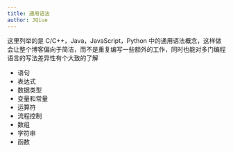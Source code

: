 ```yaml
---
title: 通用语法
author: JQiue
---
```


这里列举的是 C/C++，Java，JavaScript，Python 中的通用语法概念，这样做会让整个博客偏向于简洁，而不是重复编写一些额外的工作，同时也能对多门编程语言的写法差异性有个大致的了解

+ 语句
+ 表达式
+ 数据类型
+ 变量和常量
+ 运算符
+ 流程控制
+ 数组
+ 字符串
+ 函数
